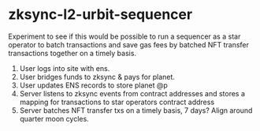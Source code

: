 # zksync-l2-urbit-sequencer
Experiment to see if this would be possible to run a sequencer as a star operator to batch transactions and save gas fees by batched NFT transfer transactions together on a timely basis.

1. User logs into site with ens. 
2. User bridges funds to zksync & pays for planet.
3. User updates ENS records to store planet @p
4. Server listens to zksync events from contract addresses and stores a mapping for transactions to star operators contract address
5. Server batches NFT transfer txs on a timely basis, 7 days? Align around quarter moon cycles.
